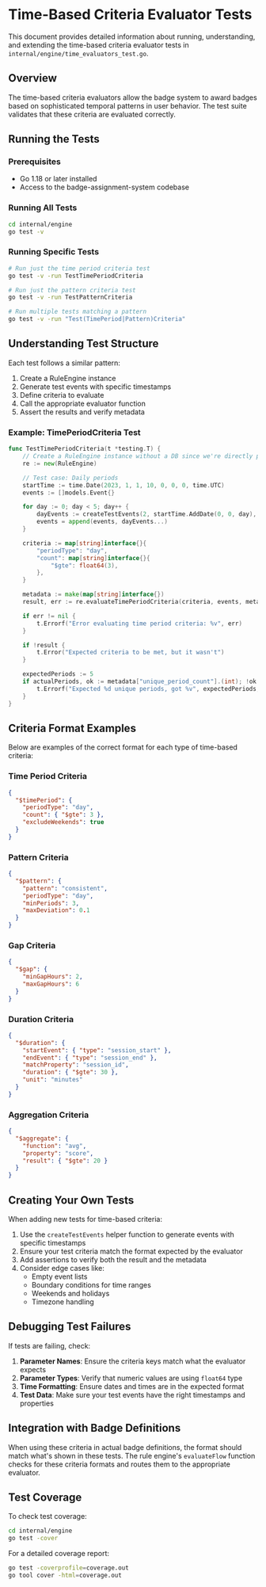# Time-Based Criteria Evaluator Tests

This document provides detailed information about running, understanding, and extending the time-based criteria evaluator tests in `internal/engine/time_evaluators_test.go`.

## Overview

The time-based criteria evaluators allow the badge system to award badges based on sophisticated temporal patterns in user behavior. The test suite validates that these criteria are evaluated correctly.

## Running the Tests

### Prerequisites

- Go 1.18 or later installed
- Access to the badge-assignment-system codebase

### Running All Tests

```bash
cd internal/engine
go test -v
```

### Running Specific Tests

```bash
# Run just the time period criteria test
go test -v -run TestTimePeriodCriteria

# Run just the pattern criteria test
go test -v -run TestPatternCriteria

# Run multiple tests matching a pattern
go test -v -run "Test(TimePeriod|Pattern)Criteria"
```

## Understanding Test Structure

Each test follows a similar pattern:

1. Create a RuleEngine instance
2. Generate test events with specific timestamps
3. Define criteria to evaluate
4. Call the appropriate evaluator function
5. Assert the results and verify metadata

### Example: TimePeriodCriteria Test

```go
func TestTimePeriodCriteria(t *testing.T) {
    // Create a RuleEngine instance without a DB since we're directly passing events
    re := new(RuleEngine)

    // Test case: Daily periods
    startTime := time.Date(2023, 1, 1, 10, 0, 0, 0, time.UTC)
    events := []models.Event{}

    for day := 0; day < 5; day++ {
        dayEvents := createTestEvents(2, startTime.AddDate(0, 0, day), time.Hour)
        events = append(events, dayEvents...)
    }

    criteria := map[string]interface{}{
        "periodType": "day",
        "count": map[string]interface{}{
            "$gte": float64(3),
        },
    }

    metadata := make(map[string]interface{})
    result, err := re.evaluateTimePeriodCriteria(criteria, events, metadata)

    if err != nil {
        t.Errorf("Error evaluating time period criteria: %v", err)
    }

    if !result {
        t.Error("Expected criteria to be met, but it wasn't")
    }

    expectedPeriods := 5
    if actualPeriods, ok := metadata["unique_period_count"].(int); !ok || actualPeriods != expectedPeriods {
        t.Errorf("Expected %d unique periods, got %v", expectedPeriods, metadata["unique_period_count"])
    }
}
```

## Criteria Format Examples

Below are examples of the correct format for each type of time-based criteria:

### Time Period Criteria

```json
{
  "$timePeriod": {
    "periodType": "day",
    "count": { "$gte": 3 },
    "excludeWeekends": true
  }
}
```

### Pattern Criteria

```json
{
  "$pattern": {
    "pattern": "consistent",
    "periodType": "day",
    "minPeriods": 3,
    "maxDeviation": 0.1
  }
}
```

### Gap Criteria

```json
{
  "$gap": {
    "minGapHours": 2,
    "maxGapHours": 6
  }
}
```

### Duration Criteria

```json
{
  "$duration": {
    "startEvent": { "type": "session_start" },
    "endEvent": { "type": "session_end" },
    "matchProperty": "session_id",
    "duration": { "$gte": 30 },
    "unit": "minutes"
  }
}
```

### Aggregation Criteria

```json
{
  "$aggregate": {
    "function": "avg",
    "property": "score",
    "result": { "$gte": 20 }
  }
}
```

## Creating Your Own Tests

When adding new tests for time-based criteria:

1. Use the `createTestEvents` helper function to generate events with specific timestamps
2. Ensure your test criteria match the format expected by the evaluator
3. Add assertions to verify both the result and the metadata
4. Consider edge cases like:
   - Empty event lists
   - Boundary conditions for time ranges
   - Weekends and holidays
   - Timezone handling

## Debugging Test Failures

If tests are failing, check:

1. **Parameter Names**: Ensure the criteria keys match what the evaluator expects
2. **Parameter Types**: Verify that numeric values are using `float64` type
3. **Time Formatting**: Ensure dates and times are in the expected format
4. **Test Data**: Make sure your test events have the right timestamps and properties

## Integration with Badge Definitions

When using these criteria in actual badge definitions, the format should match what's shown in these tests. The rule engine's `evaluateFlow` function checks for these criteria formats and routes them to the appropriate evaluator.

## Test Coverage

To check test coverage:

```bash
cd internal/engine
go test -cover
```

For a detailed coverage report:

```bash
go test -coverprofile=coverage.out
go tool cover -html=coverage.out
``` 
